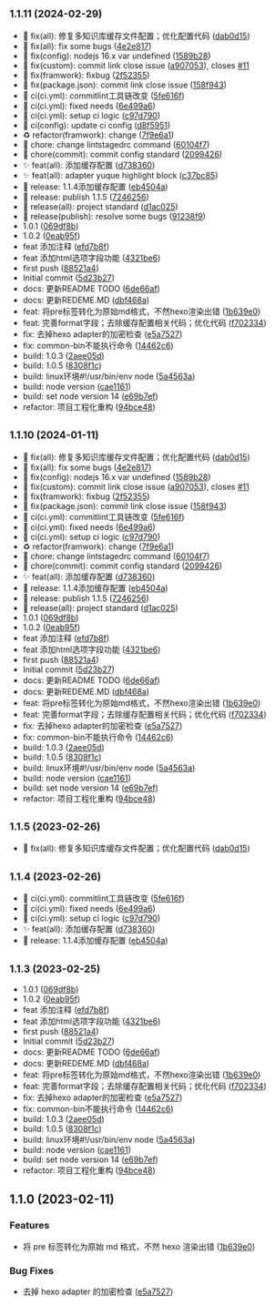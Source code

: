 ## <small>1.1.11 (2024-02-29)</small>

* :bug: fix(all): 修复多知识库缓存文件配置；优化配置代码 ([dab0d15](https://github.com/wztlink1013/yuque-hexo-lyrics/commit/dab0d15))
* :bug: fix(all): fix some bugs ([4e2e817](https://github.com/wztlink1013/yuque-hexo-lyrics/commit/4e2e817))
* :bug: fix(config): nodejs 16.x var undefined ([1589b28](https://github.com/wztlink1013/yuque-hexo-lyrics/commit/1589b28))
* :bug: fix(custom): commit link close issue ([a907053](https://github.com/wztlink1013/yuque-hexo-lyrics/commit/a907053)), closes [#11](https://github.com/wztlink1013/yuque-hexo-lyrics/issues/11)
* :bug: fix(framwork): fixbug ([2f52355](https://github.com/wztlink1013/yuque-hexo-lyrics/commit/2f52355))
* :bug: fix(package.json): commit link close issue ([158f943](https://github.com/wztlink1013/yuque-hexo-lyrics/commit/158f943))
* :construction_worker: ci(ci.yml): commitlint工具链改变 ([5fe616f](https://github.com/wztlink1013/yuque-hexo-lyrics/commit/5fe616f))
* :construction_worker: ci(ci.yml): fixed needs ([6e499a6](https://github.com/wztlink1013/yuque-hexo-lyrics/commit/6e499a6))
* :construction_worker: ci(ci.yml): setup ci logic ([c97d790](https://github.com/wztlink1013/yuque-hexo-lyrics/commit/c97d790))
* :construction_worker: ci(config): update ci config ([d8f5951](https://github.com/wztlink1013/yuque-hexo-lyrics/commit/d8f5951))
* :recycle: refactor(framwork): change ([7f9e6a1](https://github.com/wztlink1013/yuque-hexo-lyrics/commit/7f9e6a1))
* :rocket: chore: change lintstagedrc command ([60104f7](https://github.com/wztlink1013/yuque-hexo-lyrics/commit/60104f7))
* :rocket: chore(commit): commit config standard ([2099426](https://github.com/wztlink1013/yuque-hexo-lyrics/commit/2099426))
* :sparkles: feat(all): 添加缓存配置 ([d738360](https://github.com/wztlink1013/yuque-hexo-lyrics/commit/d738360))
* :sparkles: feat(all): adapter yuque highlight block ([c37bc85](https://github.com/wztlink1013/yuque-hexo-lyrics/commit/c37bc85))
* :tada: release: 1.1.4添加缓存配置 ([eb4504a](https://github.com/wztlink1013/yuque-hexo-lyrics/commit/eb4504a))
* :tada: release: publish 1.1.5 ([7246256](https://github.com/wztlink1013/yuque-hexo-lyrics/commit/7246256))
* :tada: release(all): project standard ([d1ac025](https://github.com/wztlink1013/yuque-hexo-lyrics/commit/d1ac025))
* :tada: release(publish): resolve some bugs ([91238f9](https://github.com/wztlink1013/yuque-hexo-lyrics/commit/91238f9))
* 1.0.1 ([069df8b](https://github.com/wztlink1013/yuque-hexo-lyrics/commit/069df8b))
* 1.0.2 ([0eab95f](https://github.com/wztlink1013/yuque-hexo-lyrics/commit/0eab95f))
* feat 添加注释 ([efd7b8f](https://github.com/wztlink1013/yuque-hexo-lyrics/commit/efd7b8f))
* feat 添加html选项字段功能 ([4321be6](https://github.com/wztlink1013/yuque-hexo-lyrics/commit/4321be6))
* first push ([88521a4](https://github.com/wztlink1013/yuque-hexo-lyrics/commit/88521a4))
* Initial commit ([5d23b27](https://github.com/wztlink1013/yuque-hexo-lyrics/commit/5d23b27))
* docs: 更新README TODO ([6de66af](https://github.com/wztlink1013/yuque-hexo-lyrics/commit/6de66af))
* docs: 更新REDEME.MD ([dbf468a](https://github.com/wztlink1013/yuque-hexo-lyrics/commit/dbf468a))
* feat: 将pre标签转化为原始md格式，不然hexo渲染出错 ([1b639e0](https://github.com/wztlink1013/yuque-hexo-lyrics/commit/1b639e0))
* feat: 完善format字段；去除缓存配置相关代码；优化代码 ([f702334](https://github.com/wztlink1013/yuque-hexo-lyrics/commit/f702334))
* fix: 去掉hexo adapter的加密检查 ([e5a7527](https://github.com/wztlink1013/yuque-hexo-lyrics/commit/e5a7527))
* fix: common-bin不能执行命令 ([14462c6](https://github.com/wztlink1013/yuque-hexo-lyrics/commit/14462c6))
* build: 1.0.3 ([2aee05d](https://github.com/wztlink1013/yuque-hexo-lyrics/commit/2aee05d))
* build: 1.0.5 ([8308f1c](https://github.com/wztlink1013/yuque-hexo-lyrics/commit/8308f1c))
* build: linux环境#!/usr/bin/env node ([5a4563a](https://github.com/wztlink1013/yuque-hexo-lyrics/commit/5a4563a))
* build: node version ([cae1161](https://github.com/wztlink1013/yuque-hexo-lyrics/commit/cae1161))
* build: set node version 14 ([e69b7ef](https://github.com/wztlink1013/yuque-hexo-lyrics/commit/e69b7ef))
* refactor: 项目工程化重构 ([94bce48](https://github.com/wztlink1013/yuque-hexo-lyrics/commit/94bce48))



## <small>1.1.10 (2024-01-11)</small>

* :bug: fix(all): 修复多知识库缓存文件配置；优化配置代码 ([dab0d15](https://github.com/wztlink1013/yuque-hexo-lyrics/commit/dab0d15))
* :bug: fix(all): fix some bugs ([4e2e817](https://github.com/wztlink1013/yuque-hexo-lyrics/commit/4e2e817))
* :bug: fix(config): nodejs 16.x var undefined ([1589b28](https://github.com/wztlink1013/yuque-hexo-lyrics/commit/1589b28))
* :bug: fix(custom): commit link close issue ([a907053](https://github.com/wztlink1013/yuque-hexo-lyrics/commit/a907053)), closes [#11](https://github.com/wztlink1013/yuque-hexo-lyrics/issues/11)
* :bug: fix(framwork): fixbug ([2f52355](https://github.com/wztlink1013/yuque-hexo-lyrics/commit/2f52355))
* :bug: fix(package.json): commit link close issue ([158f943](https://github.com/wztlink1013/yuque-hexo-lyrics/commit/158f943))
* :construction_worker: ci(ci.yml): commitlint工具链改变 ([5fe616f](https://github.com/wztlink1013/yuque-hexo-lyrics/commit/5fe616f))
* :construction_worker: ci(ci.yml): fixed needs ([6e499a6](https://github.com/wztlink1013/yuque-hexo-lyrics/commit/6e499a6))
* :construction_worker: ci(ci.yml): setup ci logic ([c97d790](https://github.com/wztlink1013/yuque-hexo-lyrics/commit/c97d790))
* :recycle: refactor(framwork): change ([7f9e6a1](https://github.com/wztlink1013/yuque-hexo-lyrics/commit/7f9e6a1))
* :rocket: chore: change lintstagedrc command ([60104f7](https://github.com/wztlink1013/yuque-hexo-lyrics/commit/60104f7))
* :rocket: chore(commit): commit config standard ([2099426](https://github.com/wztlink1013/yuque-hexo-lyrics/commit/2099426))
* :sparkles: feat(all): 添加缓存配置 ([d738360](https://github.com/wztlink1013/yuque-hexo-lyrics/commit/d738360))
* :tada: release: 1.1.4添加缓存配置 ([eb4504a](https://github.com/wztlink1013/yuque-hexo-lyrics/commit/eb4504a))
* :tada: release: publish 1.1.5 ([7246256](https://github.com/wztlink1013/yuque-hexo-lyrics/commit/7246256))
* :tada: release(all): project standard ([d1ac025](https://github.com/wztlink1013/yuque-hexo-lyrics/commit/d1ac025))
* 1.0.1 ([069df8b](https://github.com/wztlink1013/yuque-hexo-lyrics/commit/069df8b))
* 1.0.2 ([0eab95f](https://github.com/wztlink1013/yuque-hexo-lyrics/commit/0eab95f))
* feat 添加注释 ([efd7b8f](https://github.com/wztlink1013/yuque-hexo-lyrics/commit/efd7b8f))
* feat 添加html选项字段功能 ([4321be6](https://github.com/wztlink1013/yuque-hexo-lyrics/commit/4321be6))
* first push ([88521a4](https://github.com/wztlink1013/yuque-hexo-lyrics/commit/88521a4))
* Initial commit ([5d23b27](https://github.com/wztlink1013/yuque-hexo-lyrics/commit/5d23b27))
* docs: 更新README TODO ([6de66af](https://github.com/wztlink1013/yuque-hexo-lyrics/commit/6de66af))
* docs: 更新REDEME.MD ([dbf468a](https://github.com/wztlink1013/yuque-hexo-lyrics/commit/dbf468a))
* feat: 将pre标签转化为原始md格式，不然hexo渲染出错 ([1b639e0](https://github.com/wztlink1013/yuque-hexo-lyrics/commit/1b639e0))
* feat: 完善format字段；去除缓存配置相关代码；优化代码 ([f702334](https://github.com/wztlink1013/yuque-hexo-lyrics/commit/f702334))
* fix: 去掉hexo adapter的加密检查 ([e5a7527](https://github.com/wztlink1013/yuque-hexo-lyrics/commit/e5a7527))
* fix: common-bin不能执行命令 ([14462c6](https://github.com/wztlink1013/yuque-hexo-lyrics/commit/14462c6))
* build: 1.0.3 ([2aee05d](https://github.com/wztlink1013/yuque-hexo-lyrics/commit/2aee05d))
* build: 1.0.5 ([8308f1c](https://github.com/wztlink1013/yuque-hexo-lyrics/commit/8308f1c))
* build: linux环境#!/usr/bin/env node ([5a4563a](https://github.com/wztlink1013/yuque-hexo-lyrics/commit/5a4563a))
* build: node version ([cae1161](https://github.com/wztlink1013/yuque-hexo-lyrics/commit/cae1161))
* build: set node version 14 ([e69b7ef](https://github.com/wztlink1013/yuque-hexo-lyrics/commit/e69b7ef))
* refactor: 项目工程化重构 ([94bce48](https://github.com/wztlink1013/yuque-hexo-lyrics/commit/94bce48))



## <small>1.1.5 (2023-02-26)</small>

* :bug: fix(all): 修复多知识库缓存文件配置；优化配置代码 ([dab0d15](https://github.com/wztlink1013/yuque-hexo-lyrics/commit/dab0d15))



## <small>1.1.4 (2023-02-26)</small>

* :construction_worker: ci(ci.yml): commitlint工具链改变 ([5fe616f](https://github.com/wztlink1013/yuque-hexo-lyrics/commit/5fe616f))
* :construction_worker: ci(ci.yml): fixed needs ([6e499a6](https://github.com/wztlink1013/yuque-hexo-lyrics/commit/6e499a6))
* :construction_worker: ci(ci.yml): setup ci logic ([c97d790](https://github.com/wztlink1013/yuque-hexo-lyrics/commit/c97d790))
* :sparkles: feat(all): 添加缓存配置 ([d738360](https://github.com/wztlink1013/yuque-hexo-lyrics/commit/d738360))
* :tada: release: 1.1.4添加缓存配置 ([eb4504a](https://github.com/wztlink1013/yuque-hexo-lyrics/commit/eb4504a))




## <small>1.1.3 (2023-02-25)</small>

* 1.0.1 ([069df8b](https://github.com/wztlink1013/yuque-hexo-lyrics/commit/069df8b))
* 1.0.2 ([0eab95f](https://github.com/wztlink1013/yuque-hexo-lyrics/commit/0eab95f))
* feat 添加注释 ([efd7b8f](https://github.com/wztlink1013/yuque-hexo-lyrics/commit/efd7b8f))
* feat 添加html选项字段功能 ([4321be6](https://github.com/wztlink1013/yuque-hexo-lyrics/commit/4321be6))
* first push ([88521a4](https://github.com/wztlink1013/yuque-hexo-lyrics/commit/88521a4))
* Initial commit ([5d23b27](https://github.com/wztlink1013/yuque-hexo-lyrics/commit/5d23b27))
* docs: 更新README TODO ([6de66af](https://github.com/wztlink1013/yuque-hexo-lyrics/commit/6de66af))
* docs: 更新REDEME.MD ([dbf468a](https://github.com/wztlink1013/yuque-hexo-lyrics/commit/dbf468a))
* feat: 将pre标签转化为原始md格式，不然hexo渲染出错 ([1b639e0](https://github.com/wztlink1013/yuque-hexo-lyrics/commit/1b639e0))
* feat: 完善format字段；去除缓存配置相关代码；优化代码 ([f702334](https://github.com/wztlink1013/yuque-hexo-lyrics/commit/f702334))
* fix: 去掉hexo adapter的加密检查 ([e5a7527](https://github.com/wztlink1013/yuque-hexo-lyrics/commit/e5a7527))
* fix: common-bin不能执行命令 ([14462c6](https://github.com/wztlink1013/yuque-hexo-lyrics/commit/14462c6))
* build: 1.0.3 ([2aee05d](https://github.com/wztlink1013/yuque-hexo-lyrics/commit/2aee05d))
* build: 1.0.5 ([8308f1c](https://github.com/wztlink1013/yuque-hexo-lyrics/commit/8308f1c))
* build: linux环境#!/usr/bin/env node ([5a4563a](https://github.com/wztlink1013/yuque-hexo-lyrics/commit/5a4563a))
* build: node version ([cae1161](https://github.com/wztlink1013/yuque-hexo-lyrics/commit/cae1161))
* build: set node version 14 ([e69b7ef](https://github.com/wztlink1013/yuque-hexo-lyrics/commit/e69b7ef))
* refactor: 项目工程化重构 ([94bce48](https://github.com/wztlink1013/yuque-hexo-lyrics/commit/94bce48))



## 1.1.0 (2023-02-11)

### Features

- 将 pre 标签转化为原始 md 格式，不然 hexo 渲染出错 ([1b639e0](https://github.com/wztlink1013/yuque-hexo-lyrics/commit/1b639e00f2778b7a2cea783698702051114f2cc7))

### Bug Fixes

- 去掉 hexo adapter 的加密检查 ([e5a7527](https://github.com/wztlink1013/yuque-hexo-lyrics/commit/e5a7527faacc8ca8c6d5da21795c5ff91da0fc9a))
